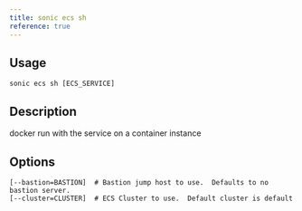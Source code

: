 ```yaml
---
title: sonic ecs sh
reference: true
---
```


## Usage

    sonic ecs sh [ECS_SERVICE]

## Description

docker run with the service on a container instance


## Options

```
[--bastion=BASTION]  # Bastion jump host to use.  Defaults to no bastion server.
[--cluster=CLUSTER]  # ECS Cluster to use.  Default cluster is default
```

